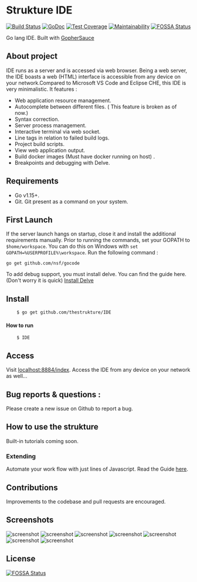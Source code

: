 # Strukture IDE
[![Build Status](https://travis-ci.org/thestrukture/IDE.svg?branch=master)](https://travis-ci.org/thestrukture/IDE)
[![GoDoc](https://godoc.org/github.com/thestrukture/IDE/api?status.svg)](https://godoc.org/github.com/thestrukture/IDE/api)
[![Test Coverage](https://api.codeclimate.com/v1/badges/d46b0bfb51e827632710/test_coverage)](https://codeclimate.com/github/thestrukture/IDE/test_coverage)
[![Maintainability](https://api.codeclimate.com/v1/badges/d46b0bfb51e827632710/maintainability)](https://codeclimate.com/github/thestrukture/IDE/maintainability)
[![FOSSA Status](https://app.fossa.com/api/projects/git%2Bgithub.com%2Fthestrukture%2FIDE.svg?type=shield)](https://app.fossa.com/projects/git%2Bgithub.com%2Fthestrukture%2FIDE?ref=badge_shield)

Go lang IDE. Built with [GopherSauce](http://gophersauce.com)

## About project
IDE runs as a server and is accessed via web browser. Being a web server, the IDE boasts a web (HTML) interface is accessible from any device on your network.Compared to Microsoft VS Code and Eclipse CHE, this IDE is very minimalistic. It features :
- Web application resource management.
- Autocomplete between different files. ( This feature is broken as of now.)
- Syntax correction.
- Server process management.
- Interactive terminal via web socket.
- Line tags in relation to failed build logs.
- Project build scripts.
- View web application output.
- Build docker images (Must have docker running on host) . 
- Breakpoints and debugging with Delve.

## Requirements
- Go v1.15+.
- Git. Git present as a command on your system.

## First Launch

If the server launch hangs on startup, close it and install the additional requirements manually. Prior to running the commands, set your GOPATH to `$home/workspace`. You can do this on Windows with `set GOPATH=%USERPROFILE%\workspace`.
Run the following command : 

	go get github.com/nsf/gocode

To add debug support, you must install delve. You can find the guide here. (Don't worry it is quick) [Install Delve](https://github.com/go-delve/delve/tree/master/Documentation/installation)

## Install

		$ go get github.com/thestrukture/IDE

#### How to run

		$ IDE


## Access

Visit [localhost:8884/index](http://localhost:8884/index). Access the IDE from any device on your network as well...

## Bug reports & questions :
Please create a new issue on Github to report a bug.

## How to use the strukture

Built-in tutorials coming soon.


### Extending
Automate your work flow with just lines of Javascript. Read the Guide [here](https://github.com/thestrukture/SpringMenu). 

## Contributions
Improvements to the codebase and pull requests are encouraged.


## Screenshots

![screenshot](tests/5500.png)
![screenshot](tests/5501.png)
![screenshot](tests/1newsc.png)
![screenshot](tests/2newsc.png)
![screenshot](tests/3newsc.png)
![screenshot](tests/4newsc.png)
![screenshot](tests/5newsc.png)


## License
[![FOSSA Status](https://app.fossa.com/api/projects/git%2Bgithub.com%2Fthestrukture%2FIDE.svg?type=large)](https://app.fossa.com/projects/git%2Bgithub.com%2Fthestrukture%2FIDE?ref=badge_large)
